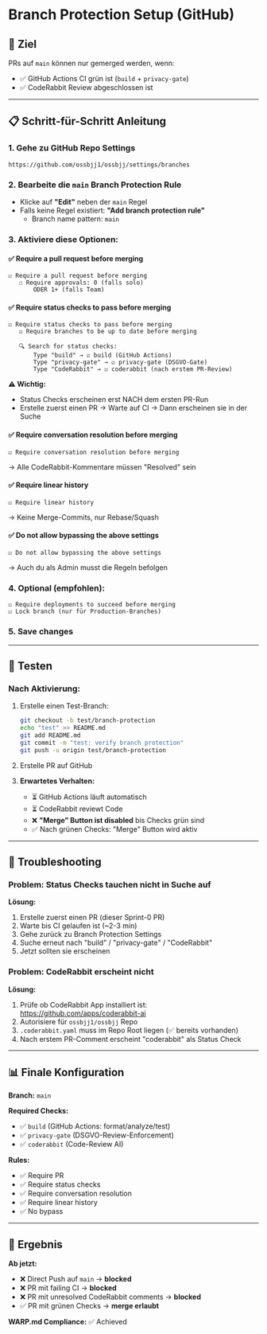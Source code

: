 # Branch Protection Setup (GitHub)

## 🎯 Ziel
PRs auf `main` können nur gemerged werden, wenn:
- ✅ GitHub Actions CI grün ist (`build` + `privacy-gate`)
- ✅ CodeRabbit Review abgeschlossen ist

---

## 📋 Schritt-für-Schritt Anleitung

### 1. **Gehe zu GitHub Repo Settings**
```
https://github.com/ossbjj1/ossbjj/settings/branches
```

### 2. **Bearbeite die `main` Branch Protection Rule**
- Klicke auf **"Edit"** neben der `main` Regel
- Falls keine Regel existiert: **"Add branch protection rule"**
  - Branch name pattern: `main`

### 3. **Aktiviere diese Optionen:**

#### ✅ **Require a pull request before merging**
```
☑️ Require a pull request before merging
   ☐ Require approvals: 0 (falls solo)
       ODER 1+ (falls Team)
```

#### ✅ **Require status checks to pass before merging**
```
☑️ Require status checks to pass before merging
   ☑️ Require branches to be up to date before merging
   
   🔍 Search for status checks:
       Type "build" → ☑️ build (GitHub Actions)
       Type "privacy-gate" → ☑️ privacy-gate (DSGVO-Gate)
       Type "CodeRabbit" → ☑️ coderabbit (nach erstem PR-Review)
```

**⚠️ Wichtig:**
- Status Checks erscheinen erst NACH dem ersten PR-Run
- Erstelle zuerst einen PR → Warte auf CI → Dann erscheinen sie in der Suche

#### ✅ **Require conversation resolution before merging**
```
☑️ Require conversation resolution before merging
```
→ Alle CodeRabbit-Kommentare müssen "Resolved" sein

#### ✅ **Require linear history**
```
☑️ Require linear history
```
→ Keine Merge-Commits, nur Rebase/Squash

#### ✅ **Do not allow bypassing the above settings**
```
☑️ Do not allow bypassing the above settings
```
→ Auch du als Admin musst die Regeln befolgen

### 4. **Optional (empfohlen):**
```
☑️ Require deployments to succeed before merging
☑️ Lock branch (nur für Production-Branches)
```

### 5. **Save changes**

---

## 🧪 Testen

### **Nach Aktivierung:**
1. Erstelle einen Test-Branch:
   ```bash
   git checkout -b test/branch-protection
   echo "test" >> README.md
   git add README.md
   git commit -m "test: verify branch protection"
   git push -u origin test/branch-protection
   ```

2. Erstelle PR auf GitHub

3. **Erwartetes Verhalten:**
   - ⏳ GitHub Actions läuft automatisch
   - ⏳ CodeRabbit reviewt Code
   - ❌ **"Merge" Button ist disabled** bis Checks grün sind
   - ✅ Nach grünen Checks: "Merge" Button wird aktiv

---

## 🚨 Troubleshooting

### **Problem: Status Checks tauchen nicht in Suche auf**
**Lösung:**
1. Erstelle zuerst einen PR (dieser Sprint-0 PR)
2. Warte bis CI gelaufen ist (~2-3 min)
3. Gehe zurück zu Branch Protection Settings
4. Suche erneut nach "build" / "privacy-gate" / "CodeRabbit"
5. Jetzt sollten sie erscheinen

### **Problem: CodeRabbit erscheint nicht**
**Lösung:**
1. Prüfe ob CodeRabbit App installiert ist: https://github.com/apps/coderabbit-ai
2. Autorisiere für `ossbjj1/ossbjj` Repo
3. `.coderabbit.yaml` muss im Repo Root liegen (✅ bereits vorhanden)
4. Nach erstem PR-Comment erscheint "coderabbit" als Status Check

---

## 📊 Finale Konfiguration

**Branch:** `main`

**Required Checks:**
- ✅ `build` (GitHub Actions: format/analyze/test)
- ✅ `privacy-gate` (DSGVO-Review-Enforcement)
- ✅ `coderabbit` (Code-Review AI)

**Rules:**
- ✅ Require PR
- ✅ Require status checks
- ✅ Require conversation resolution
- ✅ Require linear history
- ✅ No bypass

---

## 🎯 Ergebnis

**Ab jetzt:**
- ❌ Direct Push auf `main` → **blocked**
- ❌ PR mit failing CI → **blocked**
- ❌ PR mit unresolved CodeRabbit comments → **blocked**
- ✅ PR mit grünen Checks → **merge erlaubt**

**WARP.md Compliance:** ✅ Achieved
